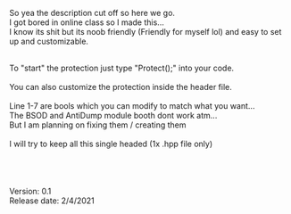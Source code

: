 So yea the description cut off so here we go. <br />
I got bored in online class so I made this...<br />
I know its shit but its noob friendly (Friendly for myself lol) and easy to set up and customizable.
<br />
<br />


To "start" the protection just type "Protect();" into your code. <br />
<br />
You can also customize the protection inside the header file. <br />
<br />
Line 1-7 are bools which you can modify to match what you want...<br />
The BSOD and AntiDump module booth dont work atm... <br />
But I am planning on fixing them / creating them <br />
<br />
I will try to keep all this single headed (1x .hpp file only)<br />
<br />
<br />
<br />
<br />
Version: 0.1<br />
Release date: 2/4/2021<br />
